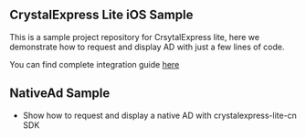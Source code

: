 ## CrystalExpress Lite iOS Sample
This is a sample project repository for CrsytalExpress lite, here we demonstrate how to request and display AD with just a few lines of code.

You can find complete integration guide [here](http://crystalexpresslite-ios-cn.readthedocs.org/zh_TW/latest/)

## NativeAd Sample
- Show how to request and display a native AD with crystalexpress-lite-cn SDK
